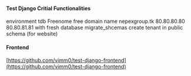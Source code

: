 #### Test Django Critial Functionalities

environment
tdb
Freenome free domain name
nepexgroup.tk 
80.80.80.80
80.80.81.81
with fresh database
migrate_shcemas
create tenant in public schema (for website)
#### Frontend
[https://github.com/vimm0/test-django-frontend](https://github.com/vimm0/test-django-frontend)
